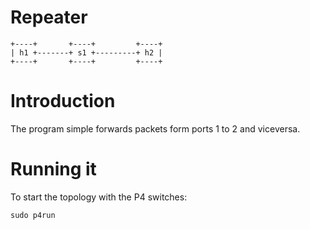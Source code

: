 # Repeater

```
+----+       +----+         +----+
| h1 +-------+ s1 +---------+ h2 |
+----+       +----+         +----+
```

# Introduction

The program simple forwards packets form ports 1 to 2 and viceversa.

# Running it

To start the topology with the P4 switches:

```
sudo p4run
```